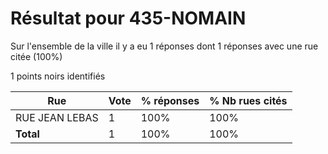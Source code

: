 # Résultat pour 435-NOMAIN

Sur l'ensemble de la ville il y a eu 1 réponses dont 1 réponses avec une rue citée (100%)

1 points noirs identifiés

| Rue | Vote | % réponses | % Nb rues cités|
|-----|------|------------|----------------|
| RUE JEAN LEBAS | 1 | 100% | 100%|
| **Total** | 1 | 100% | 100%|

